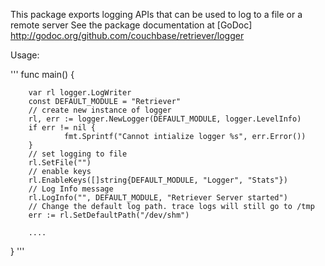 This package exports logging APIs that can be used to log to a file or a remote server
See the package documentation at [GoDoc] http://godoc.org/github.com/couchbase/retriever/logger

Usage:

'''
func main() {

        var rl logger.LogWriter
        const DEFAULT_MODULE = "Retriever"   
        // create new instance of logger
        rl, err := logger.NewLogger(DEFAULT_MODULE, logger.LevelInfo)
        if err != nil {
                fmt.Sprintf("Cannot intialize logger %s", err.Error())                                 
        }
        // set logging to file
        rl.SetFile("")
        // enable keys
        rl.EnableKeys([]string{DEFAULT_MODULE, "Logger", "Stats"}) 
        // Log Info message
        rl.LogInfo("", DEFAULT_MODULE, "Retriever Server started")
        // Change the default log path. trace logs will still go to /tmp
        err := rl.SetDefaultPath("/dev/shm")

        ....
}
'''
